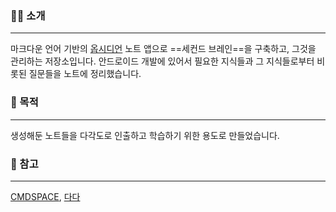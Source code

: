 ### 💁‍♂️ 소개
---
마크다운 언어 기반의 [옵시디언](https://obsidian.md/) 노트 앱으로 ==세컨드 브레인==을 구축하고, 그것을 관리하는 저장소입니다.
안드로이드 개발에 있어서 필요한 지식들과 그 지식들로부터 비롯된 질문들을 노트에 정리했습니다.

### 🎯 목적
---
생성해둔 노트들을 다각도로 인출하고 학습하기 위한 용도로 만들었습니다.

### 📖 참고
---
[CMDSPACE](https://class.cmdspace.kr/), [다다](https://kaminik.tistory.com/)